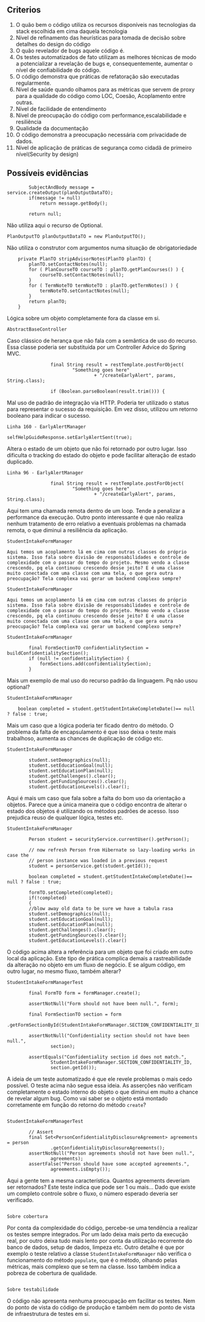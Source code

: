 ## Criterios

1. O quão bem o código utiliza os recursos disponíveis nas tecnologias da stack escolhida em cima daquela tecnologia
1. Nível de refinamento das heurísticas para tomada de decisão sobre detalhes do design do código
1. O quão revelador de bugs aquele código é.
1. Os testes automatizados de fato utilizam as melhores técnicas de modo a potencializar a revelação de bugs e, consequentemente, aumentar o nível de confiabilidade do código.
1. O código demonstra que práticas de refatoração são executadas regularmente. 
1. Nível de saúde quando olhamos para as métricas que servem de proxy para a qualidade do código como LOC, Coesão, Acoplamento entre outras.
1. Nível de facilidade de entendimento
1. Nível de preocupação do código com performance,escalabilidade e resiliência
1. Qualidade da documentação
1. O código demonstra a preocupação necessária com privacidade de dados.
1. Nível de aplicação de práticas de segurança como cidadã de primeiro nível(Security by design)

## Possíveis evidências

```
		SubjectAndBody message = service.createOutput(planOutputDataTO);
		if(message != null)
			return message.getBody();

		return null;
```

Não utiliza aqui o recurso de Optional.

```
PlanOutputTO planOutputDataTO = new PlanOutputTO();
```

Não utiliza o construtor com argumentos numa situação de obrigatoriedade

```
	private PlanTO stripAdvisorNotes(PlanTO planTO) {
		planTO.setContactNotes(null);
		for ( PlanCourseTO courseTO : planTO.getPlanCourses() ) {
			courseTO.setContactNotes(null);
		}
		for ( TermNoteTO termNoteTO : planTO.getTermNotes() ) {
			termNoteTO.setContactNotes(null);
		}
		return planTO;
	}
```

Lógica sobre um objeto completamente fora da classe em si. 

```
AbstractBaseController
```

Caso clássico de herança que não fala com a semântica de uso do recurso. Essa classe poderia ser substituida por um Controller Advice
do Spring MVC.

```
				final String result = restTemplate.postForObject(
						"Something goes here"
								+ "/createEarlyAlert", params, String.class);

				if (Boolean.parseBoolean(result.trim())) {
```

Mal uso de padrão de integração via HTTP. Poderia ter utilizado o status para representar o sucesso da requisição. Em vez disso, utilizou um retorno booleano para indicar o sucesso. 

```
Linha 160 - EarlyAlertManager

selfHelpGuideResponse.setEarlyAlertSent(true);
```

Altera o estado de um objeto que não foi retornado por outro lugar. Isso dificulta o tracking do estado do objeto e pode facilitar alteração de estado duplicado. 

```
Linha 96 - EarlyAlertManager 

				final String result = restTemplate.postForObject(
						"Something goes here"
								+ "/createEarlyAlert", params, String.class);
```

Aqui tem uma chamada remota dentro de um loop. Tende a penalizar a performance da execução. Outro ponto interessante é que não realiza nenhum tratamento de erro relativo a eventuais problemas na chamada remota, o que diminui a resiliência da aplicação. 

```
StudentIntakeFormManager

Aqui temos um acoplamento lá em cima com outras classes do próprio sistema. Isso fala sobre divisão de responsabilidades e controle de complexidade com o passar do tempo do projeto. Mesmo vendo a classe crescendo, pq ela continuou crescendo desse jeito? E é uma classe muito conectada com uma classe com uma tela, o que gera outra preocupação? Tela complexa vai gerar um backend complexo sempre? 

```

```
StudentIntakeFormManager

Aqui temos um acoplamento lá em cima com outras classes do próprio sistema. Isso fala sobre divisão de responsabilidades e controle de complexidade com o passar do tempo do projeto. Mesmo vendo a classe crescendo, pq ela continuou crescendo desse jeito? E é uma classe muito conectada com uma classe com uma tela, o que gera outra preocupação? Tela complexa vai gerar um backend complexo sempre? 

```

```
StudentIntakeFormManager

		final FormSectionTO confidentialitySection = buildConfidentialitySection();
		if (null != confidentialitySection) {
			formSections.add(confidentialitySection);
		}

```

Mais um exemplo de mal uso do recurso padrão da linguagem. Pq não usou optional?

```
StudentIntakeFormManager

    boolean completed = student.getStudentIntakeCompleteDate()== null ? false : true;

```

Mais um caso que a lógica poderia ter ficado dentro do método. O problema da falta de encapsulamento é que isso deixa o teste mais 
trabalhoso, aumenta as chances de duplicação de código etc. 

```
StudentIntakeFormManager

        student.setDemographics(null);
        student.setEducationGoal(null);
        student.setEducationPlan(null);
        student.getChallenges().clear();
        student.getFundingSources().clear();
        student.getEducationLevels().clear();         	

```

Aqui é mais um caso que fala sobre a falta do bom uso da orientação a objetos. Parece que a única maneira que o código encontra de alterar o estado dos objetos é utilizando os métodos padrões de acesso. Isso prejudica reuso de qualquer lógica, testes etc. 

```
StudentIntakeFormManager

		Person student = securityService.currentUser().getPerson();

		// now refresh Person from Hibernate so lazy-loading works in case the
		// person instance was loaded in a previous request
		student = personService.get(student.getId());
		
		boolean completed = student.getStudentIntakeCompleteDate()== null ? false : true;
			
		formTO.setCompleted(completed);
        if(!completed)
        {
        //blow away old data to be sure we have a tabula rasa
        student.setDemographics(null);
        student.setEducationGoal(null);
        student.setEducationPlan(null);
        student.getChallenges().clear();
        student.getFundingSources().clear();
        student.getEducationLevels().clear()

```

O código acima altera a referência para um objeto que foi criado em outro local da aplicação. Este tipo de prática complica demais a rastreabilidade da alteração no objeto em um fluxo de negócio. E se algum código, em outro lugar, no mesmo fluxo, também alterar?

```
StudentIntakeFormManagerTest

		final FormTO form = formManager.create();

		assertNotNull("Form should not have been null.", form);

		final FormSectionTO section = form
				.getFormSectionById(StudentIntakeFormManager.SECTION_CONFIDENTIALITY_ID);

		assertNotNull("Confidentiality section should not have been null.",
				section);

		assertEquals("Confidentiality section id does not match.",
				StudentIntakeFormManager.SECTION_CONFIDENTIALITY_ID,
				section.getId());
```

A ideia de um teste automatizado é que ele revele problemas o mais cedo possível. O teste acima não segue essa ideia. As asserções não verificam completamente o estado interno do objeto o que diminui em muito a chance de revelar algum bug. Como vai saber se o objeto está 
montado corretamente em função do retorno do método ```create```?

```

StudentIntakeFormManagerTest

		// Assert
		final Set<PersonConfidentialityDisclosureAgreement> agreements = person
				.getConfidentialityDisclosureAgreements();
		assertNotNull("Person agreements should not have been null.",
				agreements);
		assertFalse("Person should have some accepted agreements.",
				agreements.isEmpty());
```

Aqui a gente tem a mesma característica. Quantos agreements deveriam ser retornados? Este teste indica que pode ser 1 ou mais... Dado que existe um completo controle sobre o fluxo, o número esperado deveria ser verificado. 

```

Sobre cobertura

```

Por conta da complexidade do código, percebe-se uma tendência a realizar os testes sempre integrados. Por um lado deixa mais perto da execução real, por outro deixa tudo mais lento por conta da utilização recorrente do banco de dados, setup de dados, limpeza etc. 
Outro detalhe é que por exemplo o teste relativo a classe ```StudentIntakeFormManager``` não verifica o funcionamento do método ```populate```, que é o método, olhando pelas métricas, mais complexo que se tem na classe. Isso também indica a pobreza de cobertura de qualidade. 

```

Sobre testabilidade

```

O código não apresenta nenhuma preocupação em facilitar os testes. Nem do ponto de vista do código de produção e também nem do ponto de vista de infraestrutura de testes em si. 



